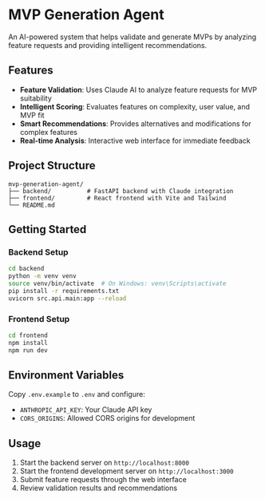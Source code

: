 # MVP Generation Agent

An AI-powered system that helps validate and generate MVPs by analyzing feature requests and providing intelligent recommendations.

## Features

- **Feature Validation**: Uses Claude AI to analyze feature requests for MVP suitability
- **Intelligent Scoring**: Evaluates features on complexity, user value, and MVP fit
- **Smart Recommendations**: Provides alternatives and modifications for complex features
- **Real-time Analysis**: Interactive web interface for immediate feedback

## Project Structure

```
mvp-generation-agent/
├── backend/          # FastAPI backend with Claude integration
├── frontend/         # React frontend with Vite and Tailwind
└── README.md
```

## Getting Started

### Backend Setup
```bash
cd backend
python -m venv venv
source venv/bin/activate  # On Windows: venv\Scripts\activate
pip install -r requirements.txt
uvicorn src.api.main:app --reload
```

### Frontend Setup
```bash
cd frontend
npm install
npm run dev
```

## Environment Variables

Copy `.env.example` to `.env` and configure:
- `ANTHROPIC_API_KEY`: Your Claude API key
- `CORS_ORIGINS`: Allowed CORS origins for development

## Usage

1. Start the backend server on `http://localhost:8000`
2. Start the frontend development server on `http://localhost:3000`
3. Submit feature requests through the web interface
4. Review validation results and recommendations
